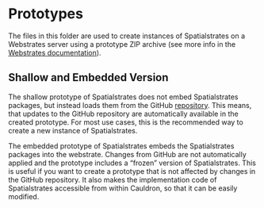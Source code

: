 # Prototypes

The files in this folder are used to create instances of Spatialstrates on a Webstrates server using a prototype ZIP archive (see more info in the [Webstrates documentation](https://webstrates.github.io/userguide/api/prototype-restore-delete.html)).


## Shallow and Embedded Version

The shallow prototype of Spatialstrates does not embed Spatialstrates packages, but instead loads them from the GitHub [repository](/repository). This means, that updates to the GitHub repository are automatically available in the created prototype. For most use cases, this is the recommended way to create a new instance of Spatialstrates.

The embedded prototype of Spatialstrates embeds the Spatialstrates packages into the webstrate. Changes from GitHub are not automatically applied and the prototype includes a “frozen” version of Spatialstrates. This is useful if you want to create a prototype that is not affected by changes in the GitHub repository. It also makes the implementation code of Spatialstrates accessible from within Cauldron, so that it can be easily modified.
